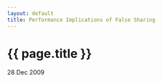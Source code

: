 ```yaml
---
layout: default
title: Performance Implications of False Sharing
---
```


{{ page.title }}
================

<p class="meta">28 Dec 2009 </p>

